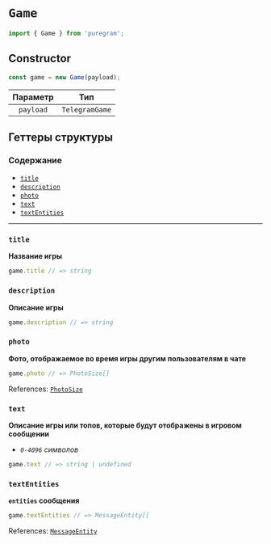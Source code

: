 # `Game`

```ts
import { Game } from 'puregram';
```

## Constructor

```ts
const game = new Game(payload);
```

| Параметр  |      Тип       |
| :-------: | :------------: |
| `payload` | `TelegramGame` |

## Геттеры структуры

### Содержание

* [`title`](#title)
* [`description`](#description)
* [`photo`](#photo)
* [`text`](#text)
* [`textEntities`](#textentities)

---

### `title`

**Название игры**

```ts
game.title // => string
```

### `description`

**Описание игры**

```ts
game.description // => string
```

### `photo`

**Фото, отображаемое во время игры другим пользователям в чате**

```ts
game.photo // => PhotoSize[]
```

References: [`PhotoSize`](./photo-size.md)

### `text`

**Описание игры или топов, которые будут отображены в игровом сообщении**

* _`0-4096` символов_

```ts
game.text // => string | undefined
```

### `textEntities`

**`entities` сообщения**

```ts
game.textEntities // => MessageEntity[]
```

References: [`MessageEntity`](./message-entity.md)